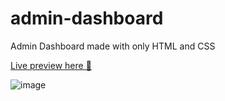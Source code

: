 # admin-dashboard

Admin Dashboard made with only HTML and CSS

[Live preview here 🤖](https://pvdevs.github.io/admin-dashboard/)

![image](https://github.com/pvdevs/admin-dashboard/assets/128150302/dd9a040f-ab30-4ce5-90ac-f80a2337f89e)
